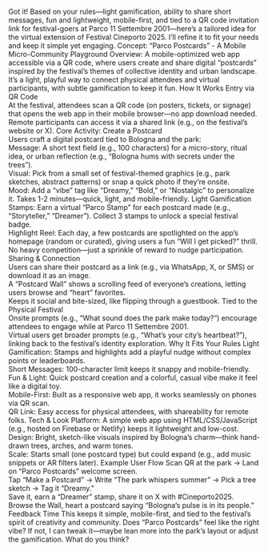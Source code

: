 Got it! Based on your rules—light gamification, ability to share short messages, fun and lightweight, mobile-first, and tied to a QR code invitation link for festival-goers at Parco 11 Settembre 2001—here’s a tailored idea for the virtual extension of Festival Cineporto 2025. I’ll refine it to fit your needs and keep it simple yet engaging.
Concept: “Parco Postcards” - A Mobile Micro-Community Playground
Overview: A mobile-optimized web app accessible via a QR code, where users create and share digital “postcards” inspired by the festival’s themes of collective identity and urban landscape. It’s a light, playful way to connect physical attendees and virtual participants, with subtle gamification to keep it fun.
How It Works
Entry via QR Code  
At the festival, attendees scan a QR code (on posters, tickets, or signage) that opens the web app in their mobile browser—no app download needed.  
Remote participants can access it via a shared link (e.g., on the festival’s website or X).
Core Activity: Create a Postcard  
Users craft a digital postcard tied to Bologna and the park:  
Message: A short text field (e.g., 100 characters) for a micro-story, ritual idea, or urban reflection (e.g., “Bologna hums with secrets under the trees”).  
Visual: Pick from a small set of festival-themed graphics (e.g., park sketches, abstract patterns) or snap a quick photo if they’re onsite.  
Mood: Add a “vibe” tag like “Dreamy,” “Bold,” or “Nostalgic” to personalize it.
Takes 1-2 minutes—quick, light, and mobile-friendly.
Light Gamification  
Stamps: Earn a virtual “Parco Stamp” for each postcard made (e.g., “Storyteller,” “Dreamer”). Collect 3 stamps to unlock a special festival badge.  
Highlight Reel: Each day, a few postcards are spotlighted on the app’s homepage (random or curated), giving users a fun “Will I get picked?” thrill.  
No heavy competition—just a sprinkle of reward to nudge participation.
Sharing & Connection  
Users can share their postcard as a link (e.g., via WhatsApp, X, or SMS) or download it as an image.  
A “Postcard Wall” shows a scrolling feed of everyone’s creations, letting users browse and “heart” favorites.  
Keeps it social and bite-sized, like flipping through a guestbook.
Tied to the Physical Festival  
Onsite prompts (e.g., “What sound does the park make today?”) encourage attendees to engage while at Parco 11 Settembre 2001.  
Virtual users get broader prompts (e.g., “What’s your city’s heartbeat?”), linking back to the festival’s identity exploration.
Why It Fits Your Rules
Light Gamification: Stamps and highlights add a playful nudge without complex points or leaderboards.  
Short Messages: 100-character limit keeps it snappy and mobile-friendly.  
Fun & Light: Quick postcard creation and a colorful, casual vibe make it feel like a digital toy.  
Mobile-First: Built as a responsive web app, it works seamlessly on phones via QR scan.  
QR Link: Easy access for physical attendees, with shareability for remote folks.
Tech & Look
Platform: A simple web app using HTML/CSS/JavaScript (e.g., hosted on Firebase or Netlify) keeps it lightweight and low-cost.  
Design: Bright, sketch-like visuals inspired by Bologna’s charm—think hand-drawn trees, arches, and warm tones.  
Scale: Starts small (one postcard type) but could expand (e.g., add music snippets or AR filters later).
Example User Flow
Scan QR at the park → Land on “Parco Postcards” welcome screen.  
Tap “Make a Postcard” → Write “The park whispers summer” → Pick a tree sketch → Tag it “Dreamy.”  
Save it, earn a “Dreamer” stamp, share it on X with #Cineporto2025.  
Browse the Wall, heart a postcard saying “Bologna’s pulse is in its people.”
Feedback Time
This keeps it simple, mobile-first, and tied to the festival’s spirit of creativity and community. Does “Parco Postcards” feel like the right vibe? If not, I can tweak it—maybe lean more into the park’s layout or adjust the gamification. What do you think?